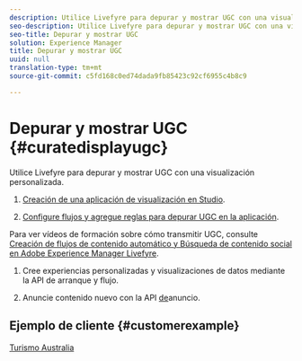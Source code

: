 ```yaml
---
description: Utilice Livefyre para depurar y mostrar UGC con una visualización personalizada.
seo-description: Utilice Livefyre para depurar y mostrar UGC con una visualización personalizada.
seo-title: Depurar y mostrar UGC
solution: Experience Manager
title: Depurar y mostrar UGC
uuid: null
translation-type: tm+mt
source-git-commit: c5fd168c0ed74dada9fb85423c92cf6955c4b8c9

---
```



# Depurar y mostrar UGC {#curatedisplayugc}

Utilice Livefyre para depurar y mostrar UGC con una visualización personalizada.

1. [Creación de una aplicación de visualización en Studio](/help/using/c-about-apps/c-create-an-app.md).

1. [Configure flujos y agregue reglas para depurar UGC en la aplicación](/help/using/c-streams/c-streams.md).

Para ver vídeos de formación sobre cómo transmitir UGC, consulte [Creación de flujos de contenido automático y Búsqueda de contenido social en Adobe Experience Manager Livefyre](https://helpx.adobe.com/experience-manager/tutorials.html).

1. Cree experiencias personalizadas y visualizaciones de datos mediante la API de arranque y flujo.

1. Anuncie contenido nuevo con la API [de](https://api.livefyre.com/docs/apis/by-category/collection-content#operation=urn:livefyre:apis:quill:operations:api:v3.0:collection:post:method=post)anuncio.

## Ejemplo de cliente {#customerexample}

[Turismo Australia](https://www.australia.com/en-us)
